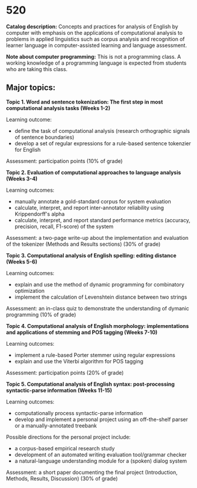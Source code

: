 # 520

**Catalog description:** Concepts and practices for analysis of English by computer with emphasis on the applications of computational analysis to problems in applied linguistics such as corpus analysis and recognition of learner language in computer-assisted learning and language assessment.

**Note about computer programming:** This is not a programming class. A working knowledge of a programming language is expected from students who are taking this class.

## Major topics:

**Topic 1. Word and sentence tokenization: The first step in most computational analysis tasks (Weeks 1-2)**

Learning outcome:

- define the task of computational analysis (research orthographic signals of sentence boundaries)
- develop a set of regular expressions for a rule-based sentence tokenzier for English

Assessment: participation points (10% of grade)

**Topic 2. Evaluation of computational approaches to language analysis (Weeks 3-4)**

Learning outcomes:

- manually annotate a gold-standard corpus for system evaluation
- calculate, interpret, and report inter-annotator reliability using Krippendorff's alpha
- calculate, interpret, and report standard performance metrics (accuracy, precision, recall, F1-score) of the system

Assessment: a two-page write-up about the implementation and evaluation of the tokenizer (Methods and Results sections) (30% of grade)

**Topic 3. Computational analysis of English spelling: editing distance (Weeks 5-6)**

Learning outcomes:

- explain and use the method of dynamic programming for combinatory optimization
- implement the calculation of Levenshtein distance between two strings

Assessment: an in-class quiz to demonstrate the understanding of dymanic programming (10% of grade)

**Topic 4. Computational analysis of English morphology: implementations and applications of stemming and POS tagging (Weeks 7-10)**

Learning outcomes:

- implement a rule-based Porter stemmer using regular expressions
- explain and use the Viterbi algorithm for POS tagging

Assessment: participation points (20% of grade)

**Topic 5. Computational analysis of English syntax: post-processing syntactic-parse information (Weeks 11-15)**

Learning outcomes:

- computationally process syntactic-parse information
- develop and implement a personal project using an off-the-shelf parser or a manually-annotated treebank

Possible directions for the personal project include:
 - a corpus-based empirical research study
 - development of an automated writing evaluation tool/grammar checker
 - a natural-language understanding module for a (spoken) dialog system

Assessment: a short paper documenting the final project (Introduction, Methods, Results, Discussion) (30% of grade)
